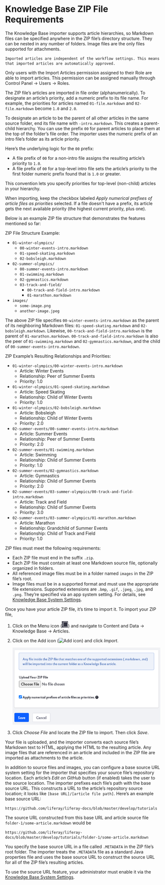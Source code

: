 # Knowledge Base ZIP File Requirements

The Knowledge Base importer supports article hierarchies, so Markdown files can be specified anywhere in the ZIP file’s directory structure. They can be nested in any number of folders. Image files are the only files supported for attachments.

```Note: 
Imported articles are independent of the workflow settings. This means that imported articles are automatically approved.
```

Only users with the Import Articles permission assigned to their Role are able to import articles. This permission can be assigned manually through Control Panel &rarr; Users &rarr; Roles. 

The ZIP file’s articles are imported in file order (alphanumerically). To designate an article’s priority, add a numeric prefix to its file name. For example, the priorities for articles named `01-file.markdown` and `02-file.markdown` become `1.0` and `2.0`.

To designate an article to be the parent of all other articles in the same source folder, end its file name with `-intro.markdown`. This creates a parent-child hierarchy. You can use the prefix `00` for parent articles to place them at the top of the folder’s file order. The importer uses the numeric prefix of an intro file’s folder as its article priority.

Here’s the underlying logic for the `00` prefix:

* A file prefix of `00` for a non-intro file assigns the resulting article’s priority to `1.0`.
* A file prefix of `00` for a top-level intro file sets the article’s priority to the first folder numeric prefix found that is `1.0` or greater.

This convention lets you specify priorities for top-level (non-child) articles in your hierarchy.

When importing, keep the checkbox labeled *Apply numerical prefixes of article files as priorities* selected. If a file doesn't have a prefix, its article gets the next available priority (the highest current priority, plus one).

Below is an example ZIP file structure that demonstrates the features mentioned so far:

ZIP File Structure Example:

* `01-winter-olympics/`
    * `00-winter-events-intro.markdown`
    * `01-speed-skating.markdown`
    * `02-bobsleigh.markdown`
* `02-summer-olympics/`
    * `00-summer-events-intro.markdown`
    * `01-swimming.markdown`
    * `02-gymnastics.markdown`
    * `03-track-and-field/`
        * `00-track-and-field-intro.markdown`
        * `01-marathon.markdown`
* `images/`
    * `some-image.png`
    * `another-image.jpeg`

The above ZIP file specifies `00-winter-events-intro.markdown` as the parent of its neighboring Markdown files: `01-speed-skating.markdown` and `02-bobsleigh.markdown`. Likewise, `00-track-and-field-intro.markdown` is the parent of `01-marathon.markdown`. `00-track-and-field-intro.markdown` is also the peer of `01-swimming.markdown` and `02-gymnastics.markdown`, and the child of `00-summer-events-intro.markdown`.

ZIP Example’s Resulting Relationships and Priorities:

* `01-winter-olympics/00-winter-events-intro.markdown`
    * Article: Winter Events
    * Relationship: Peer of Summer Events
    * Priority: 1.0
* `01-winter-olympics/01-speed-skating.markdown`
    * Article: Speed Skating
    * Relationship: Child of Winter Events
    * Priority: 1.0
* `01-winter-olympics/02-bobsleigh.markdown`
    * Article: Bobsleigh
    * Relationship: Child of Winter Events
    * Priority: 2.0
* `02-summer-events/00-summer-events-intro.markdown`
    * Article: Summer Events
    * Relationship: Peer of Summer Events
    * Priority: 2.0
* `02-summer-events/01-swimming.markdown`
    * Article: Swimming
    * Relationship: Child of Summer Events
    * Priority: 1.0
* `02-summer-events/02-gymnastics.markdown`
    * Article: Gymnastics
    * Relationship: Child of Summer Events
    * Priority: 2.0
* `02-summer-events/03-summer-olympics/00-track-and-field-intro.markdown`
    * Article: Track and Field
    * Relationship: Child of Summer Events
    * Priority: 3.0
* `02-summer-events/03-summer-olympics/01-marathon.markdown`
    * Article: Marathon
    * Relationship: Grandchild of Summer Events
    * Relationship: Child of Track and Field
    * Priority: 1.0

ZIP files must meet the following requirements:

* Each ZIP file must end in the suffix `.zip`.
* Each ZIP file must contain at least one Markdown source file, optionally organized in folders.
* All referenced image files must be in a folder named `images` in the ZIP file’s root.
* Image files must be in a supported format and must use the appropriate file extensions. Supported extensions are `.bmp`, `.gif`, `.jpeg`, `.jpg`, and `.png`. They’re specified via an app system setting. For details, see [Knowledge Base System Settings](knowledge-base-system-settings.md).

Once you have your article ZIP file, it’s time to import it. To import your ZIP file,

1. Click on the Menu icon (![Menu icon](../../../images/icon-menu.png)) and navigate to Content and Data &rarr; Knowledge Base &rarr; Articles. 

1. Click on the Add icon (![Add icon](../../../images/add-icon.png)) and click *Import*.

    ![Upload your ZIP file on this new page.](./knowledge-base-zip-file-requirements/images/01.png)

1. Click *Choose File* and locate the ZIP file to import. Then click *Save*.

Your file is uploaded, and the importer converts each source file’s Markdown text to HTML, applying the HTML to the resulting article. Any image files that are referenced in an article and included in the ZIP file are imported as attachments to the article.

In addition to source files and images, you can configure a base source URL system setting for the importer that specifies your source file’s repository location. Each article’s *Edit on GitHub* button (if enabled) takes the user to the source location. The importer prefixes each file’s path with the base source URL. This constructs a URL to the article’s repository source location; it looks like `[base URL]/[article file path]`. Here’s an example base source URL:

    https://github.com/liferay/liferay-docs/blob/master/develop/tutorials

The source URL constructed from this base URL and article source file `folder-1/some-article.markdown` would be

    https://github.com/liferay/liferay-docs/blob/master/develop/tutorials/folder-1/some-article.markdown

You specify the base source URL in a file called `.METADATA` in the ZIP file’s root folder. The importer treats the `.METADATA` file as a standard Java properties file and uses the base source URL to construct the source URL for all of the ZIP file’s resulting articles.

To use the source URL feature, your administrator must enable it via the [Knowledge Base System Settings](knowledge-base-system-settings.md).
